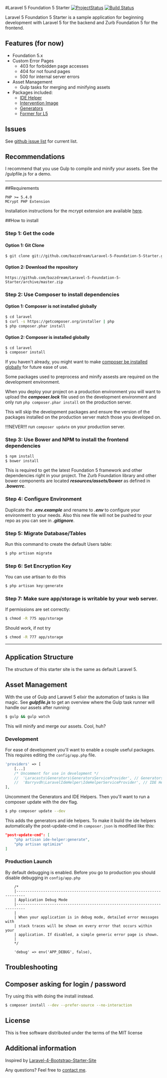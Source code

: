 #Laravel 5 Foundation 5 Starter [![ProjectStatus](http://stillmaintained.com/bazzdream/Laravel-5-Foundation-5-Starter.png)](http://stillmaintained.com/bazzdream/Laravel-5-Foundation-5-Starter)
[![Build Status](https://api.travis-ci.org/bazzdream/Laravel-5-Foundation-5-Starter.png)](https://travis-ci.org/bazzdream/Laravel-5-Foundation-5-Starter)

Laravel 5 Foundation 5 Starter is a sample application for beginning development with Laravel 5 for the backend and Zurb Foundation 5 for the frontend.

## Features (for now)

* Foundation 5.x
* Custom Error Pages
	* 403 for forbidden page accesses
	* 404 for not found pages
	* 500 for internal server errors
* Asset Management
    * Gulp tasks for merging and minifying assets
* Packages included:
	* [IDE Helper](https://github.com/barryvdh/laravel-ide-helper)
    * [Intervention Image](http://image.intervention.io/)
	* [Generators](https://github.com/laracasts/Laravel-5-Generators-Extended)
    * [Former for L5](https://github.com/formers/former/tree/4.0)

## Issues
See [github issue list](https://github.com/bazzdream/Laravel-5-Foundation-5-Starter/issues) for current list.

## Recommendations
I recommend that you use Gulp to compile and minify your assets. See the /gulpfile.js for a demo.

-----

##Requirements

	PHP >= 5.4.0
	MCrypt PHP Extension

Installation instructions for the mcrypt extension are available [here](http://php.net/manual/en/mcrypt.installation.php).

##How to install
### Step 1: Get the code
#### Option 1: Git Clone

```bash
$ git clone git://github.com/bazzdream/Laravel-5-Foundation-5-Starter.git laravel
```

#### Option 2: Download the repository

    https://github.com/bazzdream/Laravel-5-Foundation-5-Starter/archive/master.zip

### Step 2: Use Composer to install dependencies
#### Option 1: Composer is not installed globally

```bash
$ cd laravel
$ curl -s https://getcomposer.org/installer | php
$ php composer.phar install
```

#### Option 2: Composer is installed globally

```bash
$ cd laravel
$ composer install
```

If you haven't already, you might want to make [composer be installed globally](http://andrewelkins.com/programming/php/setting-up-composer-globally-for-laravel-4/) for future ease of use.

Some packages used to preprocess and minify assests are required on the development environment.

When you deploy your project on a production environment you will want to upload the ***composer.lock*** file used on the development environment and only run `php composer.phar install` on the production server.

This will skip the development packages and ensure the version of the packages installed on the production server match those you developed on.

!!!NEVER!!! run `composer update` on your production server.

### Step 3: Use Bower and NPM to install the frontend dependencies

```bash
$ npm install
$ bower install
```

This is required to get the latest Foundation 5 framework and other dependencies right in your project.
The Zurb Foundation library and other bower components are located ***resources/assets/bower*** as defined in ***.bowerrc***.

### Step 4: Configure Environment

Duplicate the ***.env.example*** and rename to ***.env*** to configure your environment to your needs.
Also this new file will not be pushed to your repo as you can see in ***.gitignore***.

### Step 5: Migrate Database/Tables

Run this command to create the default Users table:

```bash
$ php artisan migrate
```

### Step 6: Set Encryption Key

You can use artisan to do this

```bash
$ php artisan key:generate
```

### Step 7: Make sure app/storage is writable by your web server.

If permissions are set correctly:

```bash
$ chmod -R 775 app/storage
```

Should work, if not try

```bash
$ chmod -R 777 app/storage
```

-----
## Application Structure

The structure of this starter site is the same as default Laravel 5.

## Asset Management

With the use of Gulp and Laravel 5 elixir the automation of tasks is like magic.
See ***gulpfile.js*** to get an overview where the Gulp task runner will handle our assets after running:

```bash
$ gulp && gulp watch
```

This will minify and merge our assets. Cool, huh?

### Development

For ease of development you'll want to enable a couple useful packages. This requires editing the `config/app.php` file.

```php
'providers' => [
    [...]
    /* Uncomment for use in development */
    //  'Laracasts\Generators\GeneratorsServiceProvider', // Generators
    //  'Barryvdh\LaravelIdeHelper\IdeHelperServiceProvider', // IDE Helpers
],
```
Uncomment the Generators and IDE Helpers. Then you'll want to run a composer update with the dev flag.

```bash
$ php composer update --dev
```
This adds the generators and ide helpers.
To make it build the ide helpers automatically the post-update-cmd in `composer.json` is modified like this:

```json
"post-update-cmd": [
	"php artisan ide-helper:generate",
	"php artisan optimize"
]
```

### Production Launch

By default debugging is enabled. Before you go to production you should disable debugging in `config/app.php`

```
    /*
    |--------------------------------------------------------------------------
    | Application Debug Mode
    |--------------------------------------------------------------------------
    |
    | When your application is in debug mode, detailed error messages with
    | stack traces will be shown on every error that occurs within your
    | application. If disabled, a simple generic error page is shown.
    |
    */

    'debug' => env('APP_DEBUG', false),
```

## Troubleshooting

## Composer asking for login / password

Try using this with doing the install instead.

```bash
$ composer install --dev --prefer-source --no-interaction
```

## License

This is free software distributed under the terms of the MIT license

## Additional information

Inspired by [Laravel-4-Bootstrap-Starter-Site](https://github.com/andrewelkins/Laravel-4-Bootstrap-Starter-Site)

Any questions? Feel free to [contact me](http://twitter.com/mett_wurst).